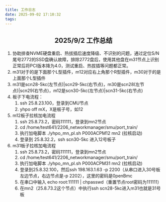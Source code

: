 ```yaml
---
title: 工作日志
date: 2025-09-02 17:10:32
tags:
---
```


<h2><center>2025/9/2  工作总结</center></h2>

1. 协助排查NVME硬盘重启、热拔插后速度降级、不识别的问题，通过定位S/N尾号2772的SSD盘确认故障，排除2772盘后，使用其他盘在m31节点上识别正常后将PCI版本降为4.0，测试重启、热拔插等问题都正常。
2. m31对于的是下面那个L型插件，m12对应右上角那个R型插件，m30对于的是上面那个L型插件
3. m31是scn28-5kc(左节点)|scn29-5kc(右节点)，m30是scn28(左节点)|scn29(右节点)，m12是scn30-5kc(左节点)|scn31-5kc(右节点)
4. 板子下电流程：
   1. ssh 25.8.23.100，登录到CMU节点
   2. yhpo off mX，X是板子号，如12
5. m12板子拉核加电流程
   1. ssh 25.8.73.2，密码111111，登录到mn2节点
   2. cd /home/test641/2206_networkmanager/smu/port_train/
   3. 执行加电脚本 ./yhpo_mn_pl.sh P000ACPM12 mn2 (拉核启动)
   4. 登录到 25.8.32.2，ssh scn30-5kc 进入12号板子
6. m31板子拉核加电流程
   1. ssh 25.8.73.2，密码111111，登录到mn2节点
   2. cd /home/test641/2206_networkmanager/smu/port_train/
   3. 执行加电脚本 ./yhpo_mn_pl.sh P000ACPM31 mn2 (拉核启动)
   4. 登录到25.8.32.100，然后ssh 198.163.1.63 -p 2200（从串口进入30号板左边节点，右边节点是-p 2202），这里的密码是0penBmc
   5. 在串口中输入 echo root:111111 | chpasswd（重置节点root密码为111111）
   6. 在mn2（25.8.73.2这个节点）中执行ssh scn28-5kc进入m31也就是31号板
